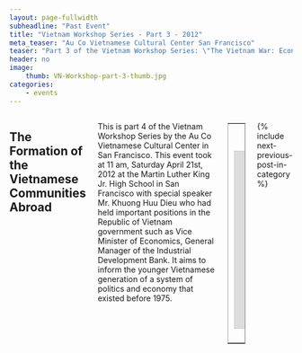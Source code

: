```yaml
---
layout: page-fullwidth
subheadline: "Past Event"
title: "Vietnam Workshop Series - Part 3 - 2012"
meta_teaser: "Au Co Vietnamese Cultural Center San Francisco"
teaser: "Part 3 of the Vietnam Workshop Series: \"The Vietnam War: Economy & Politics.\""
header: no
image:
    thumb: VN-Workshop-part-3-thumb.jpg
categories:
    - events
---
```

<!--more-->
<div class="small-12 columns" style="padding: 0px; border-bottom: none;" markdown="1">

## The Formation of the Vietnamese Communities Abroad

This is part 4 of the Vietnam Workshop Series by the Au Co Vietnamese Cultural Center in San Francisco. This event took at 11 am, Saturday April 21st, 2012 at the Martin Luther King Jr. High School in San Francisco with special speaker Mr. Khuong Huu Dieu who had held important positions in the Republic of Vietnam government such as Vice Minister of Economics, General Manager of the Industrial Development Bank. It aims to inform the younger Vietnamese generation of a system of politics and economy that existed before 1975.

<table style="border-color: #cccccc; margin-left: auto; margin-right: auto;" border="1" width="100%">
<tbody>
<tr style="padding: 2rem 0.625rem 0.5625rem 0.625rem">
<td align="center" style="padding: 2rem 0.625rem 0.5625rem 0.625rem">
<p style="text-align: center;">
<iframe style="border:1px solid #cccccc" src="https://www.youtube.com/embed/OPPRg51tpRU" width="560" height="315" frameborder="0" allowfullscreen=""></iframe>
</p>
</td>
</tr>
</tbody>
</table>

{% include next-previous-post-in-category %}

</div>
